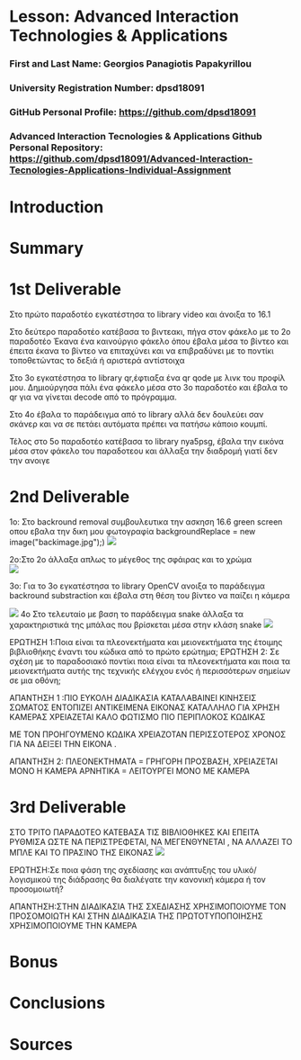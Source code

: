 # Lesson: Advanced Interaction Technologies & Applications

### First and Last Name: Georgios Panagiotis Papakyrillou
### University Registration Number: dpsd18091
### GitHub Personal Profile: https://github.com/dpsd18091
### Advanced Interaction Tecnologies & Applications Github Personal Repository: https://github.com/dpsd18091/Advanced-Interaction-Tecnologies-Applications-Individual-Assignment

# Introduction

# Summary


# 1st Deliverable
Στο πρώτο παραδοτέο εγκατέστησα το library video και άνοιξα το 16.1 

Στο δεύτερο παραδοτέο κατέβασα το βιντεακι, πήγα στον φάκελο με το 2ο παραδοτέο 
Έκανα ένα καινούργιο φάκελο όπου έβαλα μέσα το βίντεο και έπειτα έκανα το βίντεο να επιταχύνει και να επιβραδύνει με το ποντίκι τοποθετώντας το δεξιά ή αριστερά αντίστοιχα 

Στο 3ο εγκατέστησα το library qr,έφτιαξα ένα qr qode με λινκ του προφίλ μου. Δημιούργησα πάλι ένα φάκελο μέσα στο 3ο παραδοτέο και έβαλα το qr για να γίνεται decode από το πρόγραμμα.

Στο 4ο έβαλα το παράδειγμα από το library αλλά δεν δουλεύει σαν σκάνερ και να σε πετάει αυτόματα πρέπει να πατήσω κάποιο κουμπί. 

Τέλος στο 5ο παραδοτέο κατέβασα το library nya5psg, έβαλα την εικόνα μέσα στον φάκελο του παραδοτεου και άλλαξα την διαδρομή γιατί δεν την ανοιγε 

# 2nd Deliverable
1o: Στο backround removal συμβουλευτικα την ασκηση 16.6 green screen οπου εβαλα την δικη μου φωτογραφία backgroundReplace = new image("backimage.jpg");)
![](../dpsdXXXXX/Screenshot%20(1).png)

2o:Στο 2ο άλλαξα απλως το μέγεθος της σφάιρας και το χρώμα  
![](../dpsdXXXXX/Screenshot%20(8).png)

3ο: Για το 3ο εγκατέστησα το library OpenCV ανοιξα το παράδειγμα backround substraction και έβαλα στη θέση του βίντεο να παίζει η κάμερα 

![](../dpsdXXXXX/Screenshot%20(3).png)
4o Στο τελευταίο με βαση το παράδειγμα snake άλλαξα τα χαρακτηριστικά της μπάλας που βρίσκεται μέσα στην κλάση snake 
![](../dpsdXXXXX/Screenshot%20(4).png)

ΕΡΩΤΗΣΗ 1:Ποια είναι τα πλεονεκτήματα και μειονεκτήματα της έτοιμης βιβλιοθήκης έναντι του κώδικα από το πρώτο ερώτημα;
ΕΡΩΤΗΣΗ 2: Σε σχέση με το παραδοσιακό ποντίκι ποια είναι τα πλεονεκτήματα και ποια τα μειονεκτήματα αυτής της τεχνικής ελέγχου ενός ή περισσότερων σημείων σε μια οθόνη; 

ΑΠΑΝΤΗΣΗ 1 :ΠΙΟ ΕΥΚΟΛΗ ΔΙΑΔΙΚΑΣΙΑ 
            ΚΑΤΑΛΑΒΑΙΝΕΙ ΚΙΝΗΣΕΙΣ ΣΩΜΑΤΟΣ 
            ΕΝΤΟΠΙΖΕΙ ΑΝΤΙΚΕΙΜΕΝΑ ΕΙΚΟΝΑΣ 
            ΚΑΤΑΛΛΗΛΟ ΓΙΑ ΧΡΗΣΗ ΚΑΜΕΡΑΣ 
            ΧΡΕΙΑΖΕΤΑΙ ΚΑΛΟ ΦΩΤΙΣΜΟ 
            ΠΙΟ ΠΕΡΙΠΛΟΚΟΣ ΚΩΔΙΚΑΣ 

ΜΕ ΤΟΝ ΠΡΟΗΓΟΥΜΕΝΟ ΚΩΔΙΚΑ ΧΡΕΙΑΖΟΤΑΝ ΠΕΡΙΣΣΟΤΕΡΟΣ ΧΡΟΝΟΣ ΓΙΑ ΝΑ ΔΕΙΞΕΙ ΤΗΝ ΕΙΚΟΝΑ .

ΑΠΑΝΤΗΣΗ 2: ΠΛΕΟΝΕΚΤΗΜΑΤΑ = ΓΡΗΓΟΡΗ ΠΡΟΣΒΑΣΗ, ΧΡΕΙΑΖΕΤΑΙ ΜΟΝΟ Η ΚΑΜΕΡΑ
            ΑΡΝΗΤΙΚΑ = ΛΕΙΤΟΥΡΓΕΙ ΜΟΝΟ ΜΕ ΚΑΜΕΡΑ 
# 3rd Deliverable 
ΣΤΟ ΤΡΙΤΟ ΠΑΡΑΔΟΤΕΟ ΚΑΤΕΒΑΣΑ ΤΙΣ ΒΙΒΛΙΟΘΗΚΕΣ ΚΑΙ ΕΠΕΙΤΑ ΡΥΘΜΙΣΑ ΩΣΤΕ ΝΑ ΠΕΡΙΣΤΡΕΦΕΤΑΙ, ΝΑ ΜΕΓΕΝΘΥΝΕΤΑΙ , ΝΑ ΑΛΛΑΖΕΙ ΤΟ ΜΠΛΕ ΚΑΙ ΤΟ ΠΡΑΣΙΝΟ ΤΗΣ ΕΙΚΟΝΑΣ 
[](../dpsdXXXXX/Screenshot%20(14).png)
 [](../dpsdXXXXX/Screenshot%20(11).png)
  [](../dpsdXXXXX/Screenshot%20(12).png)
   ![](../dpsdXXXXX/Screenshot%20(13).png) 

ΕΡΩΤΗΣΗ:Σε ποια φάση της σχεδίασης και ανάπτυξης του υλικό/λογισμικού της διάδρασης θα διαλέγατε την κανονική κάμερα ή τον προσομοιωτή?

ΑΠΑΝΤΗΣΗ:ΣΤΗΝ ΔΙΑΔΙΚΑΣΙΑ ΤΗΣ ΣΧΕΔΙΑΣΗΣ ΧΡΗΣΙΜΟΠΟΙΟΥΜΕ ΤΟΝ ΠΡΟΣΟΜΟΙΩΤΗ ΚΑΙ ΣΤΗΝ ΔΙΑΔΙΚΑΣΙΑ ΤΗΣ ΠΡΩΤΟΤΥΠΟΠΟΙΗΣΗΣ ΧΡΗΣΙΜΟΠΟΙΟΥΜΕ ΤΗΝ ΚΑΜΕΡΑ 
# Bonus 


# Conclusions


# Sources
